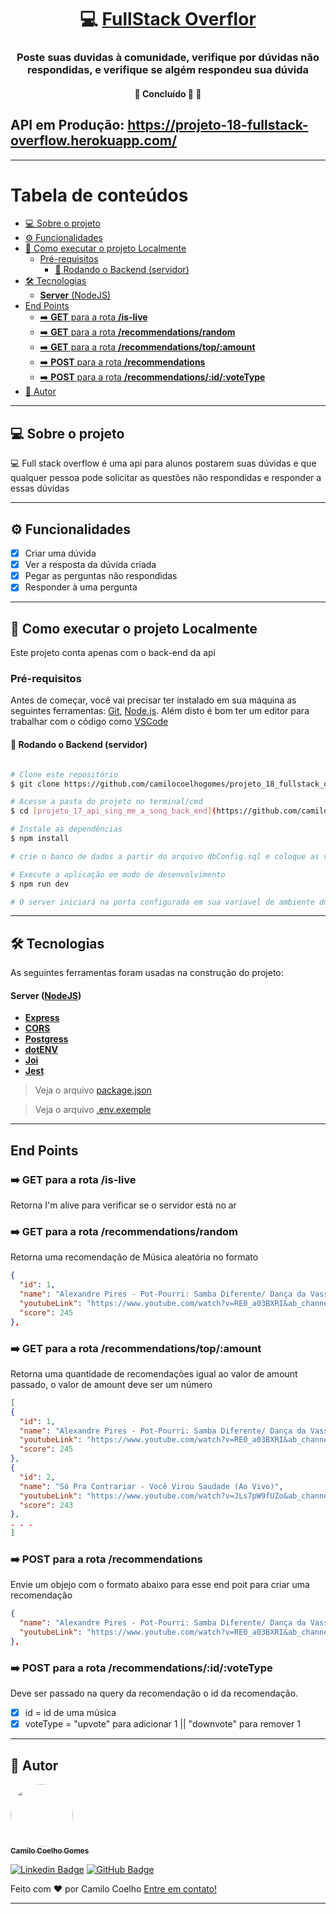 <h1 align="center">
     💻 <a href="#" alt="FullStack Overflor api"> FullStack Overflor </a>
</h1>

<h3 align="center">
  Poste suas duvidas à comunidade, verifique por dúvidas não respondidas, e verifique se algém respondeu sua dúvida
</h3>

<h4 align="center">
	🚧   Concluído 🚀 🚧
</h4>

<h2> API em Produção: <a href='https://projeto-18-fullstack-overflow.herokuapp.com/'>https://projeto-18-fullstack-overflow.herokuapp.com/</a> </h2>

---

<h1> Tabela de conteúdos </h1>

<!--ts-->
- [💻 Sobre o projeto](#-sobre-o-projeto)
- [⚙️ Funcionalidades](#️-funcionalidades)
- [🚀 Como executar o projeto Localmente](#-como-executar-o-projeto-localmente)
  - [Pré-requisitos](#pré-requisitos)
    - [🎲 Rodando o Backend (servidor)](#-rodando-o-backend-servidor)
- [🛠 Tecnologias](#-tecnologias)
    - [**Server** (NodeJS)](#server-nodejs)
- [End Points](#end-points)
  - [➡️ **GET** para a rota **/is-live**](#️-get-para-a-rota-is-live)
  - [➡️ **GET** para a rota **/recommendations/random**](#️-get-para-a-rota-recommendationsrandom)
  - [➡️ **GET** para a rota **/recommendations/top/:amount**](#️-get-para-a-rota-recommendationstopamount)
  - [➡️ **POST** para a rota **/recommendations**](#️-post-para-a-rota-recommendations)
  - [➡️ **POST** para a rota **/recommendations/:id/:voteType**](#️-post-para-a-rota-recommendationsidvotetype)
- [🦸 Autor](#-autor)
<!--te-->

---

## 💻 Sobre o projeto

💻  Full stack overflow é uma api para alunos postarem suas dúvidas e que qualquer pessoa pode solicitar as questões não respondidas e responder a essas dúvidas

---

## ⚙️ Funcionalidades

- [x] Criar uma dúvida
- [x] Ver a resposta da dúvida criada
- [x] Pegar as perguntas não respondidas
- [x] Responder à uma pergunta

---

## 🚀 Como executar o projeto Localmente

Este projeto conta apenas com o back-end da api


### Pré-requisitos

Antes de começar, você vai precisar ter instalado em sua máquina as seguintes ferramentas:
[Git](https://git-scm.com), [Node.js](https://nodejs.org/en/).
Além disto é bom ter um editor para trabalhar com o código como [VSCode](https://code.visualstudio.com/)

#### 🎲 Rodando o Backend (servidor)

```bash

# Clone este repositório
$ git clone https://github.com/camilocoelhogomes/projeto_18_fullstack_overflow_developer.git

# Acesse a pasta do projeto no terminal/cmd
$ cd [projeto_17_api_sing_me_a_song_back_end](https://github.com/camilocoelhogomes/projeto_18_fullstack_overflow_developer.git)

# Instale as dependências
$ npm install

# crie o banco de dados a partir do arquivo dbConfig.sql e coloque as variavies de ambiente conforme o .env.example e crie um arquivo .env.dev baseado nele

# Execute a aplicação em modo de desenvolvimento
$ npm run dev

# O server iniciará na porta configurada em sua variavel de ambiente do .env.test
```

---

## 🛠 Tecnologias

As seguintes ferramentas foram usadas na construção do projeto:

#### **Server** ([NodeJS](https://nodejs.org/en/))
- **[Express](https://expressjs.com/)**
- **[CORS](https://expressjs.com/en/resources/middleware/cors.html)**
- **[Postgress](https://github.com/postgres/postgres)**
- **[dotENV](https://github.com/motdotla/dotenv)**
- **[Joi](https://github.com/hapijs/joi)**
- **[Jest](https://github.com/facebook/jest)**

> Veja o arquivo [package.json](https://raw.githubusercontent.com/camilocoelhogomes/projeto_18_fullstack_overflow_developer/main/package.json)

> Veja o arquivo [.env.exemple](https://raw.githubusercontent.com/camilocoelhogomes/projeto_18_fullstack_overflow_developer/main/package.json)

---
## End Points

### ➡️ **GET** para a rota **/is-live**

Retorna I'm alive para verificar se o servidor está no ar

### ➡️ **GET** para a rota **/recommendations/random**

Retorna uma recomendação de Música aleatória no formato

```Json
{
  "id": 1,
  "name": "Alexandre Pires - Pot-Pourri: Samba Diferente/ Dança da Vassoura",
  "youtubeLink": "https://www.youtube.com/watch?v=RE0_a03BXRI&ab_channel=AlexandrePires",
  "score": 245
},
```

### ➡️ **GET** para a rota **/recommendations/top/:amount**

Retorna uma quantidade de recomendações igual ao valor de amount passado, o valor de amount deve ser um número
```Json
[
{
  "id": 1,
  "name": "Alexandre Pires - Pot-Pourri: Samba Diferente/ Dança da Vassoura",
  "youtubeLink": "https://www.youtube.com/watch?v=RE0_a03BXRI&ab_channel=AlexandrePires",
  "score": 245
},
{
  "id": 2,
  "name": "Só Pra Contrariar - Você Virou Saudade (Ao Vivo)",
  "youtubeLink": "https://www.youtube.com/watch?v=JLs7pW9fUZo&ab_channel=SoPraContrariarVEVO",
  "score": 243
},
. . .
]
```

### ➡️ **POST** para a rota **/recommendations**

Envie um objejo com o formato abaixo para esse end poit para criar uma recomendação

```Json
{
  "name": "Alexandre Pires - Pot-Pourri: Samba Diferente/ Dança da Vassoura",
  "youtubeLink": "https://www.youtube.com/watch?v=RE0_a03BXRI&ab_channel=AlexandrePires"
},
```

### ➡️ **POST** para a rota **/recommendations/:id/:voteType**

Deve ser passado na query da recomendação o id da recomendação.

- [x] id = id de uma música
- [x] voteType = "upvote" para adicionar 1 || "downvote" para remover 1

---
## 🦸 Autor

<a href="https://blog.rocketseat.com.br/author/thiago/">
 <img style="border-radius: 50%;" src="https://avatars.githubusercontent.com/u/43358210?v=4" width="100px;" alt=""/>
 <br />
 <sub><b>Camilo Coelho Gomes</b></sub></a> 
 <br />

[![Linkedin Badge](https://img.shields.io/badge/LinkedIn-0077B5?style=for-the-badge&logo=linkedin&logoColor=white)](https://www.linkedin.com/in/camilocoelhogomes/)
[![GitHub Badge](https://img.shields.io/badge/GitHub-100000?style=for-the-badge&logo=github&logoColor=white)](https://github.com/camilocoelhogomes/)

Feito com ❤️ por Camilo Coelho [Entre em contato!](https://www.linkedin.com/in/camilocoelhogomes/)

---
